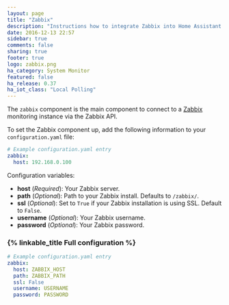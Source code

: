 ```yaml
---
layout: page
title: "Zabbix"
description: "Instructions how to integrate Zabbix into Home Assistant."
date: 2016-12-13 22:57
sidebar: true
comments: false
sharing: true
footer: true
logo: zabbix.png
ha_category: System Monitor
featured: false
ha_release: 0.37
ha_iot_class: "Local Polling"
---
```


The `zabbix` component is the main component to connect to a [Zabbix](http://www.zabbix.com/) monitoring instance via the Zabbix API.

To set the Zabbix component up, add the following information to your `configuration.yaml` file:

```yaml
# Example configuration.yaml entry
zabbix:
  host: 192.168.0.100
```

Configuration variables:

- **host** (*Required*): Your Zabbix server.
- **path** (*Optional*): Path to your Zabbix install. Defaults to `/zabbix/`.
- **ssl** (*Optional*): Set to `True` if your Zabbix installation is using SSL. Default to `False`.
- **username** (*Optional*): Your Zabbix username.
- **password** (*Optional*): Your Zabbix password.

### {% linkable_title Full configuration %}

```yaml
# Example configuration.yaml entry
zabbix:
  host: ZABBIX_HOST
  path: ZABBIX_PATH
  ssl: False
  username: USERNAME
  password: PASSWORD
```
